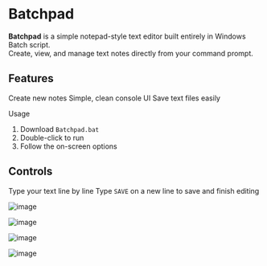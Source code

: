 # Batchpad

**Batchpad** is a simple notepad-style text editor built entirely in Windows Batch script.  
Create, view, and manage text notes directly from your command prompt.

## Features
 Create new notes
 Simple, clean console UI
 Save text files easily

 Usage

1. Download `Batchpad.bat`
2. Double-click to run
3. Follow the on-screen options

## Controls

 Type your text line by line
 Type `SAVE` on a new line to save and finish editing

  ![image](https://github.com/user-attachments/assets/c97b056d-ea80-47ef-8c04-cda4e122fcc2)
  
  ![image](https://github.com/user-attachments/assets/2bee9b94-e624-4dad-b3ff-87172da04b7c)

  ![image](https://github.com/user-attachments/assets/12d2b5e1-98f6-4b43-a3f8-0067abfef244)

  ![image](https://github.com/user-attachments/assets/3da530ed-203f-45d7-b4c6-af58de6c7c48)

